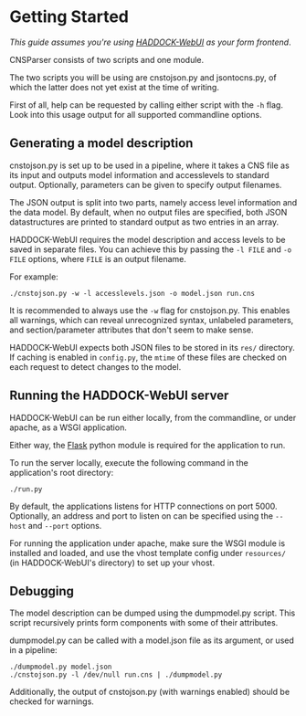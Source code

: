 Getting Started
===============

*This guide assumes you're using [HADDOCK-WebUI](https://github.com/csmeele/HADDOCK-WebUI) as your form frontend*.

CNSParser consists of two scripts and one module.

The two scripts you will be using are cnstojson.py and jsontocns.py, of
which the latter does not yet exist at the time of writing.

First of all, help can be requested by calling either script with the
`-h` flag. Look into this usage output for all supported commandline
options.

Generating a model description
------------------------------

cnstojson.py is set up to be used in a pipeline, where it takes a CNS
file as its input and outputs model information and accesslevels to
standard output. Optionally, parameters can be given to specify output
filenames.

The JSON output is split into two parts, namely access level information
and the data model. By default, when no output files are specified, both
JSON datastructures are printed to standard output as two entries in an array.

HADDOCK-WebUI requires the model description and access levels to be
saved in separate files. You can achieve this by passing the `-l FILE`
and `-o FILE` options, where `FILE` is an output filename.

For example:

    ./cnstojson.py -w -l accesslevels.json -o model.json run.cns

It is recommended to always use the `-w` flag for cnstojson.py. This
enables all warnings, which can reveal unrecognized syntax, unlabeled
parameters, and section/parameter attributes that don't seem to make
sense.

HADDOCK-WebUI expects both JSON files to be stored in its `res/`
directory. If caching is enabled in `config.py`, the `mtime` of these
files are checked on each request to detect changes to the model.

Running the HADDOCK-WebUI server
--------------------------------

HADDOCK-WebUI can be run either locally, from the commandline, or under
apache, as a WSGI application.

Either way, the [Flask](http://flask.pocoo.org/) python module is
required for the application to run.

To run the server locally, execute the following command in the
application's root directory:

    ./run.py

By default, the applications listens for HTTP connections on port 5000.
Optionally, an address and port to listen on can be specified using the
`--host` and `--port` options.

For running the application under apache, make sure the WSGI module is
installed and loaded, and use the vhost template config under
`resources/` (in HADDOCK-WebUI's directory) to set up your vhost.

Debugging
---------

The model description can be dumped using the dumpmodel.py script. This
script recursively prints form components with some of their attributes.

dumpmodel.py can be called with a model.json file as its argument, or
used in a pipeline:

    ./dumpmodel.py model.json
    ./cnstojson.py -l /dev/null run.cns | ./dumpmodel.py

Additionally, the output of cnstojson.py (with warnings enabled) should
be checked for warnings.
